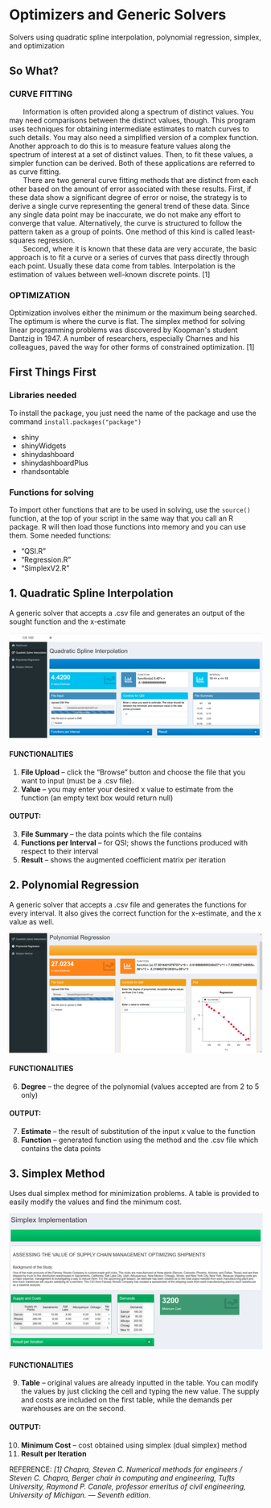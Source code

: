 # Optimizers and Generic Solvers
Solvers using quadratic spline interpolation, polynomial regression, simplex, and optimization

## So What?
### CURVE FITTING
&nbsp;&nbsp;&nbsp;&nbsp;&nbsp;&nbsp; Information is often provided along a spectrum of distinct values. You may need comparisons between the distinct values, though. This program uses techniques for obtaining intermediate estimates to match curves to such details. You may also need a simplified version of a complex function. Another approach to do this is to measure feature values along the spectrum of interest at a set of distinct values. Then, to fit these values, a simpler function can be derived. Both of these applications are referred to as curve fitting.   
&nbsp;&nbsp;&nbsp;&nbsp;&nbsp;&nbsp; There are two general curve fitting methods that are distinct from each other based on the amount of error associated with these results. First, if these data show a significant degree of error or noise, the strategy is to derive a single curve representing the general trend of these data. Since any single data point may be inaccurate, we do not make any effort to converge that value. Alternatively, the curve is structured to follow the pattern taken as a group of points. One method of this kind is called least-squares regression.   
&nbsp;&nbsp;&nbsp;&nbsp;&nbsp;&nbsp; Second, where it is known that these data are very accurate, the basic approach is to fit a curve or a series of curves that pass directly through each point. Usually these data come from tables. Interpolation is the estimation of values between well-known discrete points. [1]  

### OPTIMIZATION
Optimization involves either the minimum or the maximum being searched. The optimum is where the curve is flat. The simplex method for solving linear programming problems was discovered by Koopman's student Dantzig in 1947. A number of researchers, especially Charnes and his colleagues, paved the way for other forms of constrained optimization. [1]  

## First Things First
### Libraries needed
To install the package, you just need the name of the package and use the command `install.packages("package")`
* shiny
* shinyWidgets
* shinydashboard
* shinydashboardPlus
* rhandsontable

### Functions for solving
To import other functions that are to be used in solving, use the `source()` function, at the top of your script in the same way that you call an R package. R will then load those functions into memory and you can use them. Some needed functions:
* “QSI.R”
* “Regression.R”
* “SimplexV2.R”

## 1. Quadratic Spline Interpolation
A generic solver that accepts a .csv file and generates an output of the sought function and the x-estimate

![](screenshots/Picture1.png)

#### FUNCTIONALITIES
1. **File Upload** – click the “Browse” button and choose the file that you want to input (must be a .csv file).
2. **Value** – you may enter your desired x value to estimate from the function (an empty text box would return null)

#### OUTPUT:
3. **File Summary** – the data points which the file contains
4. **Functions per Interval** – for QSI; shows the functions produced with respect to their interval
5. **Result** – shows the augmented coefficient matrix per iteration

## 2. Polynomial Regression
A generic solver that accepts a .csv file and generates the functions for every interval. It also gives the correct function for the x-estimate, and the x value as well.

![](screenshots/Picture2.png)

#### FUNCTIONALITIES
6. **Degree** – the degree of the polynomial (values accepted are from 2 to 5 only)

#### OUTPUT:
7. **Estimate** – the result of substitution of the input x value to the function
8. **Function** – generated function using the method and the .csv file which contains the data points

## 3. Simplex Method
Uses dual simplex method for minimization problems. A table is provided to easily modify the values and find the minimum cost.

![](screenshots/Picture3.png)

#### FUNCTIONALITIES
9. **Table** – original values are already inputted in the table. You can modify the values by just clicking the cell and typing the new value. The supply and costs are included on the first table, while the demands per warehouses are on the second.

#### OUTPUT:
10. **Minimum Cost** – cost obtained using simplex (dual simplex) method
11. **Result per Iteration**

REFERENCE:
*[1] Chapra, Steven C. Numerical methods for engineers / Steven C. Chapra, Berger chair in computing and engineering, Tufts University, Raymond P. Canale, professor emeritus of civil engineering, University of Michigan. — Seventh edition.*
